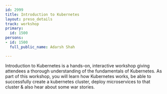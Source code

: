 ```yaml
---
id: 2999
title: Introduction to Kubernetes
layout: preso_details
track: workshop
primary:
  id: 1500
persons:
- id: 1500
  full_public_name: Adarsh Shah

---
```

Introduction to Kubernetes is a hands-on, interactive workshop giving attendees a thorough understanding of the fundamentals of Kubernetes. As part of this workshop, you will learn how Kubernetes works, be able to successfully create a kubernetes cluster, deploy microservices to that cluster & also hear about some war stories.
